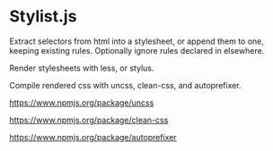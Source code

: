 Stylist.js
=========

Extract selectors from html into a stylesheet, or append them to one, keeping existing rules.
Optionally ignore rules declared in elsewhere.

Render stylesheets with less, or stylus.

Compile rendered css with uncss, clean-css, and autoprefixer.

https://www.npmjs.org/package/uncss

https://www.npmjs.org/package/clean-css

https://www.npmjs.org/package/autoprefixer
